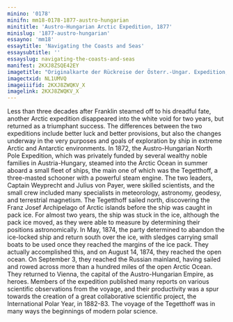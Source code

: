 ```yaml
---
minino: '0178'
minifn: mm18-0178-1877-austro-hungarian
minititle: 'Austro-Hungarian Arctic Expedition, 1877'
minislug: '1877-austro-hungarian'
essayno: 'mm18'
essaytitle: 'Navigating the Coasts and Seas'
essaysubtitle: ''
essayslug: navigating-the-coasts-and-seas
manifest: 2KXJ8ZSQE42EY
imagetitle: "Originalkarte der Rückreise der Österr.-Ungar. Expedition, Mai-August, 1874 : nach Weyprecht's Beobachtungen"
imagectxid: NL1UMVQ
imageiiifid: 2KXJ8ZWQKV_X
imagelink: 2KXJ8ZWQKV_X
---
```

Less than three decades after Franklin steamed off to his dreadful fate, another Arctic expedition disappeared into the white void for two years, but returned as a triumphant success. The differences between the two expeditions include better luck and better provisions, but also the changes underway in the very purposes and goals of exploration by ship in extreme Arctic and Antarctic environments. In 1872, the Austro-Hungarian North Pole Expedition, which was privately funded by several wealthy noble families in Austria-Hungary, steamed into the Arctic Ocean in summer aboard a small fleet of ships, the main one of which was the Tegetthoff, a three-masted schooner with a powerful steam engine. The two leaders, Captain Weyprecht and Julius von Payer, were skilled scientists, and the small crew included many specialists in meteorology, astronomy, geodesy, and terrestrial magnetism. The Tegetthoff sailed north, discovering the Franz Josef Archipelago of Arctic islands before the ship was caught in pack ice. For almost two years, the ship was stuck in the ice, although the pack ice moved, as they were able to measure by determining their positions astronomically. In May, 1874, the party determined to abandon the ice-locked ship and return south over the ice, with sledges carrying small boats to be used once they reached the margins of the ice pack. They actually accomplished this, and on August 14, 1874, they reached the open ocean. On September 3, they reached the Russian mainland, having sailed and rowed across more than a hundred miles of the open Arctic Ocean. They returned to Vienna, the capital of the Austro-Hungarian Empire, as heroes. Members of the expedition published many reports on various scientific observations from the voyage, and their productivity was a spur towards the creation of a great collaborative scientific project, the International Polar Year, in 1882-83. The voyage of the Tegetthoff was in many ways the beginnings of modern polar science.

